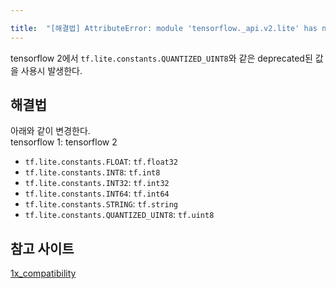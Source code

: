 ```yaml
---

title:  "[해결법] AttributeError: module 'tensorflow._api.v2.lite' has no attribute 'constants'"
---
```


tensorflow 2에서 `tf.lite.constants.QUANTIZED_UINT8`와 같은 deprecated된 값을 사용시 발생한다.

## 해결법
아래와 같이 변경한다.  
tensorflow 1: tensorflow 2
- `tf.lite.constants.FLOAT`: `tf.float32`
- `tf.lite.constants.INT8`: `tf.int8`
- `tf.lite.constants.INT32`: `tf.int32`
- `tf.lite.constants.INT64`: `tf.int64`
- `tf.lite.constants.STRING`: `tf.string`
- `tf.lite.constants.QUANTIZED_UINT8`: `tf.uint8`

## 참고 사이트
[1x_compatibility](https://github.com/tensorflow/tensorflow/blob/master/tensorflow/lite/g3doc/convert/1x_compatibility.md#liteconstants-api)
